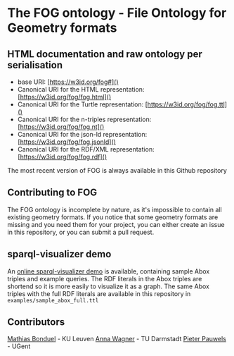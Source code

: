 # The FOG ontology - File Ontology for Geometry formats

## HTML documentation and raw ontology per serialisation

* base URI: [https://w3id.org/fog#]()
* Canonical URI for the HTML representation: [https://w3id.org/fog/fog.html]()
* Canonical URI for the Turtle representation: [https://w3id.org/fog/fog.ttl]()
* Canonical URI for the n-triples representation: [https://w3id.org/fog/fog.nt]()
* Canonical URI for the json-ld representation: [https://w3id.org/fog/fog.jsonld]()
* Canonical URI for the RDF/XML representation: [https://w3id.org/fog/fog.rdf]()

The most recent version of FOG is always available in this Github repository

## Contributing to FOG

The FOG ontology is incomplete by nature, as it's impossible to contain all existing geometry formats. If you notice that some geometry formats are missing and you need them for your project, you can either create an issue in this repository, or you can submit a pull request.

## sparql-visualizer demo

An [online sparql-visualizer demo](https://madsholten.github.io/sparql-visualizer/?file=https:%2F%2Fwww.dropbox.com%2Fs%2Fbch9flrxoskw29v%2Ffog-demo.json) is available, containing sample Abox triples and example queries. The RDF literals in the Abox triples are shortend so it is more easily to visualize it as a graph. The same Abox triples with the full RDF literals are available in this repository in `examples/sample_abox_full.ttl`

## Contributors

[Mathias Bonduel](https://github.com/mathib) - KU Leuven
[Anna Wagner](https://github.com/AnnaWagner) - TU Darmstadt
[Pieter Pauwels](https://github.com/pipauwel) - UGent
